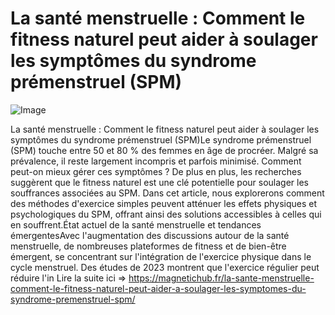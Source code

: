 # La santé menstruelle : Comment le fitness naturel peut aider à soulager les symptômes du syndrome prémenstruel (SPM)

![Image](https://images.pexels.com/photos/2827392/pexels-photo-2827392.jpeg?auto=compress&cs=tinysrgb&h=650&w=940)

La santé menstruelle : Comment le fitness naturel peut aider à soulager les symptômes du syndrome prémenstruel (SPM)Le syndrome prémenstruel (SPM) touche entre 50 et 80 % des femmes en âge de procréer. Malgré sa prévalence, il reste largement incompris et parfois minimisé. Comment peut-on mieux gérer ces symptômes ? De plus en plus, les recherches suggèrent que le fitness naturel est une clé potentielle pour soulager les souffrances associées au SPM. Dans cet article, nous explorerons comment des méthodes d'exercice simples peuvent atténuer les effets physiques et psychologiques du SPM, offrant ainsi des solutions accessibles à celles qui en souffrent.État actuel de la santé menstruelle et tendances émergentesAvec l'augmentation des discussions autour de la santé menstruelle, de nombreuses plateformes de fitness et de bien-être émergent, se concentrant sur l'intégration de l'exercice physique dans le cycle menstruel. Des études de 2023 montrent que l'exercice régulier peut réduire l'in Lire la suite ici => https://magnetichub.fr/la-sante-menstruelle-comment-le-fitness-naturel-peut-aider-a-soulager-les-symptomes-du-syndrome-premenstruel-spm/
